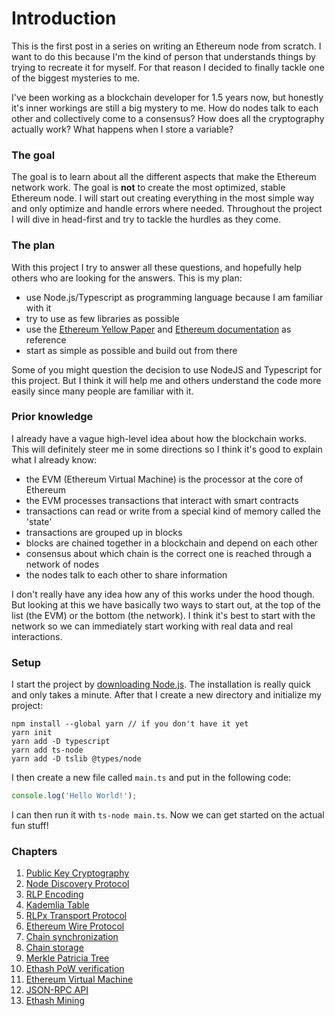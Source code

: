 # Introduction

This is the first post in a series on writing an Ethereum node from scratch. I want to do this because I'm the kind of person that understands things by trying to recreate it for myself. For that reason I decided to finally tackle one of the biggest mysteries to me. 

I've been working as a blockchain developer for 1.5 years now, but honestly it's inner workings are still a big mystery to me. How do nodes talk to each other and collectively come to a consensus? How does all the cryptography actually work? What happens when I store a variable?

### The goal

The goal is to learn about all the different aspects that make the Ethereum network work. The goal is **not** to create the most optimized, stable Ethereum node. I will start out creating everything in the most simple way and only optimize and handle errors where needed. Throughout the project I will dive in head-first and try to tackle the hurdles as they come.

### The plan

With this project I try to answer all these questions, and hopefully help others who are looking for the answers. This is my plan:

- use Node.js/Typescript as programming language because I am familiar with it
- try to use as few libraries as possible
- use the [Ethereum Yellow Paper](https://ethereum.github.io/yellowpaper/paper.pdf) and [Ethereum documentation](https://github.com/ethereum) as reference
- start as simple as possible and build out from there

Some of you might question the decision to use NodeJS and Typescript for this project. But I think it will help me and others understand the code more easily since many people are familiar with it.

### Prior knowledge

I already have a vague high-level idea about how the blockchain works. This will definitely steer me in some directions so I think it's good to explain what I already know:

- the EVM (Ethereum Virtual Machine) is the processor at the core of Ethereum
- the EVM processes transactions that interact with smart contracts
- transactions can read or write from a special kind of memory called the 'state'
- transactions are grouped up in blocks
- blocks are chained together in a blockchain and depend on each other
- consensus about which chain is the correct one is reached through a network of nodes
- the nodes talk to each other to share information

I don't really have any idea how any of this works under the hood though. But looking at this we have basically two ways to start out, at the top of the list (the EVM) or the bottom (the network). I think it's best to start with the network so we can immediately start working with real data and real interactions.

### Setup

I start the project by [downloading Node.js](https://nodejs.org/en/download/). The installation is really quick and only takes a minute. After that I create a new directory and initialize my project:

```
npm install --global yarn // if you don't have it yet
yarn init
yarn add -D typescript
yarn add ts-node
yarn add -D tslib @types/node
```

I then create a new file called ```main.ts``` and put in the following code:

```typescript
console.log('Hello World!');
```

I can then run it with ```ts-node main.ts```. Now we can get started on the actual fun stuff!

### Chapters

1. [Public Key Cryptography](Public%20Key%20Cryptography.md)
2. [Node Discovery Protocol](Node%20Discovery%20Protocol.md)
3. [RLP Encoding](RLP%20Encoding.md)
4. [Kademlia Table](Kademlia%20Table.md)
5. [RLPx Transport Protocol](RLPx%20Transport%20Protocol.md)
6. [Ethereum Wire Protocol](Ethereum%20Wire%20Protocol.md)
7. [Chain synchronization](Chain%20synchronization.md)
8. [Chain storage](Chain%20storage.md)
9.  [Merkle Patricia Tree](Merkle%20Patricia%20Trie.md)
10. [Ethash PoW verification](Ethash%20PoW%20verification.md)
11. [Ethereum Virtual Machine](Ethereum%20Virtual%20Machine.md)
12. [JSON-RPC API](JSON-RPC%20API.md)
13. [Ethash Mining](Ethash%20Mining.md)